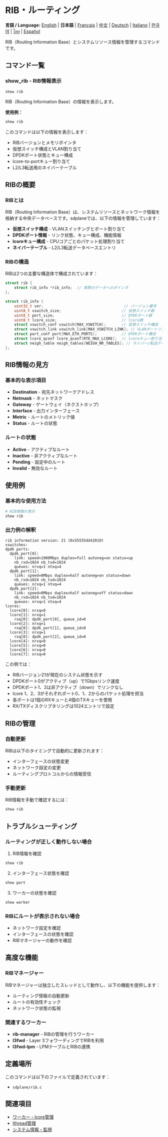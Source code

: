 # RIB・ルーティング

**言語 / Language:** [English](../routing.md) | **日本語** | [Français](../fr/routing.md) | [中文](../zh/routing.md) | [Deutsch](../de/routing.md) | [Italiano](../it/routing.md) | [한국어](../ko/routing.md) | [ไทย](../th/routing.md) | [Español](../es/routing.md)

RIB（Routing Information Base）とシステムリソース情報を管理するコマンドです。

## コマンド一覧

### show_rib - RIB情報表示
```
show rib
```

RIB（Routing Information Base）の情報を表示します。

**使用例：**
```bash
show rib
```

このコマンドは以下の情報を表示します：
- RIBバージョンとメモリポインタ
- 仮想スイッチ構成とVLAN割り当て
- DPDKポート状態とキュー構成
- lcore-to-portキュー割り当て
- L2/L3転送用のネイバーテーブル

## RIBの概要

### RIBとは
RIB（Routing Information Base）は、システムリソースとネットワーク情報を格納する中央データベースです。sdplaneでは、以下の情報を管理しています：

- **仮想スイッチ構成** - VLANスイッチングとポート割り当て
- **DPDKポート情報** - リンク状態、キュー構成、機能情報
- **lcoreキュー構成** - CPUコアごとのパケット処理割り当て
- **ネイバーテーブル** - L2/L3転送データベースエントリ

### RIBの構造
RIBは2つの主要な構造体で構成されています：

```c
struct rib {
    struct rib_info *rib_info;  // 実際のデータへのポインタ
};

struct rib_info {
    uint32_t ver;                                    // バージョン番号
    uint8_t vswitch_size;                           // 仮想スイッチ数
    uint8_t port_size;                              // DPDKポート数
    uint8_t lcore_size;                             // lcore数
    struct vswitch_conf vswitch[MAX_VSWITCH];       // 仮想スイッチ構成
    struct vswitch_link vswitch_link[MAX_VSWITCH_LINK]; // VLANポートリンク
    struct port_conf port[MAX_ETH_PORTS];           // DPDKポート構成
    struct lcore_qconf lcore_qconf[RTE_MAX_LCORE];  // lcoreキュー割り当て
    struct neigh_table neigh_tables[NEIGH_NR_TABLES]; // ネイバー/転送テーブル
};
```

## RIB情報の見方

### 基本的な表示項目
- **Destination** - 宛先ネットワークアドレス
- **Netmask** - ネットマスク
- **Gateway** - ゲートウェイ（ネクストホップ）
- **Interface** - 出力インターフェース
- **Metric** - ルートのメトリック値
- **Status** - ルートの状態

### ルートの状態
- **Active** - アクティブなルート
- **Inactive** - 非アクティブなルート
- **Pending** - 設定中のルート
- **Invalid** - 無効なルート

## 使用例

### 基本的な使用方法
```bash
# RIB情報の表示
show rib
```

### 出力例の解釈
```
rib information version: 21 (0x55555dd42010)
vswitches: 
dpdk ports: 
  dpdk_port[0]: 
    link: speed=1000Mbps duplex=full autoneg=on status=up
    nb_rxd=1024 nb_txd=1024
    queues: nrxq=1 ntxq=4
  dpdk_port[1]: 
    link: speed=0Mbps duplex=half autoneg=on status=down
    nb_rxd=1024 nb_txd=1024
    queues: nrxq=1 ntxq=4
  dpdk_port[2]: 
    link: speed=0Mbps duplex=half autoneg=off status=down
    nb_rxd=1024 nb_txd=1024
    queues: nrxq=1 ntxq=4
lcores: 
  lcore[0]: nrxq=0
  lcore[1]: nrxq=1
    rxq[0]: dpdk_port[0], queue_id=0
  lcore[2]: nrxq=1
    rxq[0]: dpdk_port[1], queue_id=0
  lcore[3]: nrxq=1
    rxq[0]: dpdk_port[2], queue_id=0
  lcore[4]: nrxq=0
  lcore[5]: nrxq=0
  lcore[6]: nrxq=0
  lcore[7]: nrxq=0
```

この例では：
- RIBバージョン21が現在のシステム状態を示す
- DPDKポート0がアクティブ（up）で1Gbpsリンク速度
- DPDKポート1、2は非アクティブ（down）でリンクなし
- lcore 1、2、3がそれぞれポート0、1、2からのパケット処理を担当
- 各ポートは1個のRXキューと4個のTXキューを使用
- RX/TXディスクリプタリングは1024エントリで設定

## RIBの管理

### 自動更新
RIBは以下のタイミングで自動的に更新されます：
- インターフェースの状態変更
- ネットワーク設定の変更
- ルーティングプロトコルからの情報受信

### 手動更新
RIB情報を手動で確認するには：
```bash
show rib
```

## トラブルシューティング

### ルーティングが正しく動作しない場合
1. RIB情報を確認
```bash
show rib
```

2. インターフェース状態を確認
```bash
show port
```

3. ワーカーの状態を確認
```bash
show worker
```

### RIBにルートが表示されない場合
- ネットワーク設定を確認
- インターフェースの状態を確認
- RIBマネージャーの動作を確認

## 高度な機能

### RIBマネージャー
RIBマネージャーは独立したスレッドとして動作し、以下の機能を提供します：
- ルーティング情報の自動更新
- ルートの有効性チェック
- ネットワーク状態の監視

### 関連するワーカー
- **rib-manager** - RIBの管理を行うワーカー
- **l3fwd** - Layer 3フォワーディングでRIBを利用
- **l3fwd-lpm** - LPMテーブルとRIBの連携

## 定義場所

このコマンドは以下のファイルで定義されています：
- `sdplane/rib.c`

## 関連項目

- [ワーカー・lcore管理](worker-lcore-thread-management.md)
- [lthread管理](lthread-management.md)
- [システム情報・監視](system-monitoring.md)